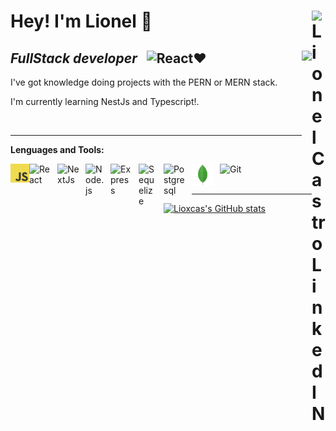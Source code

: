 <h1>Hey! I'm Lionel  👋 <a href="https://www.linkedin.com/in/lionel-castro/" >
<img align="right" alt="Lionel Castro LinkedIN" width="22px" src="https://icongr.am/fontawesome/linkedin.svg?size=128&color=70c8ff" />
</a></h1>

## _FullStack developer_ <img alt="React" width="25px" style="padding-left:10px" src="https://cdn.jsdelivr.net/gh/devicons/devicon/icons/react/react-original.svg" />❤️ <img align="right" height="140" src="https://camo.githubusercontent.com/12e5f2b182da4b52850b29bb09e8ba3e92b0ac2c0bd121de7dfcbb291fbbd525/68747470733a2f2f692e70696e696d672e636f6d2f6f726967696e616c732f37372f63612f61332f37376361613332383834643733356434333961646534356261333766656166322e676966" /> 

<p>I've got knowledge doing projects with the PERN or MERN stack.</p>
<p> I'm currently learning NestJs and Typescript!.</p>

<br />

---
**Lenguages and Tools:**

<img align="left" height="30" src="https://raw.githubusercontent.com/github/explore/80688e429a7d4ef2fca1e82350fe8e3517d3494d/topics/javascript/javascript.png" /> 
<img align="left" alt="React" width="35px" style="padding-right:10px" src="https://cdn.jsdelivr.net/gh/devicons/devicon/icons/react/react-original.svg" />
<img align="left" alt="NextJs"  width="35px" style="padding-right:10px" src="https://res.cloudinary.com/startup-grind/image/upload/c_fill,dpr_2.0,f_auto,g_center,q_auto:good/v1/gcs/platform-data-dsc/events/nextjs-boilerplate-logo.png" /> 
<img align="left" alt="Node.js" width="30px" style="padding-right:10px" src="https://cdn.jsdelivr.net/gh/devicons/devicon/icons/nodejs/nodejs-original.svg" />
<img align="left" alt="Express" width="35px" style="padding-right:10px" color="green" src="https://assets.website-files.com/61ca3f775a79ec5f87fcf937/6202fcdee5ee8636a145a41b_1234.png" />
<img align="left" alt="Sequelize" width="30px" style="padding-right:10px" src="https://cdn.jsdelivr.net/gh/devicons/devicon/icons/sequelize/sequelize-original.svg" />
<img align="left" alt="Postgresql" width="35px" style="padding-right:10px" src="https://cdn.jsdelivr.net/gh/devicons/devicon/icons/postgresql/postgresql-original.svg" />
<img align="left" alt="MongoDB" width="35px" style="padding-right:10px;" src="https://raw.githubusercontent.com/devicons/devicon/1119b9f84c0290e0f0b38982099a2bd027a48bf1/icons/mongodb/mongodb-original.svg" />
<img align="left" alt="Git" width="35px" style="padding-right:10px;" src="https://cdn.jsdelivr.net/gh/devicons/devicon/icons/git/git-original.svg" />

<br />
<br />

---

[![Lioxcas's GitHub stats](https://github-readme-stats.vercel.app/api?username=lioxcas&show_icons=true&theme=transparent)](https://github.com/lioxcas/github-readme-stats)
